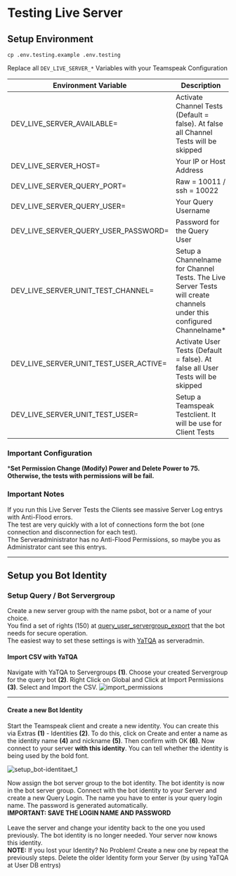 Testing Live Server
==================
## Setup Environment

```shell
cp .env.testing.example .env.testing
```
Replace all `DEV_LIVE_SERVER_*` Variables with your Teamspeak Configuration

| Environment Variable                   | Description                                                                                                          |
|----------------------------------------|----------------------------------------------------------------------------------------------------------------------|
| DEV_LIVE_SERVER_AVAILABLE=             | Activate Channel Tests (Default =  false). At false all Channel Tests will be skipped                                |
| DEV_LIVE_SERVER_HOST=                  | Your IP or Host Address                                                                                              |
| DEV_LIVE_SERVER_QUERY_PORT=            | Raw = 10011 / ssh = 10022                                                                                            |
| DEV_LIVE_SERVER_QUERY_USER=            | Your Query Username                                                                                                  |
| DEV_LIVE_SERVER_QUERY_USER_PASSWORD=   | Password for the Query User                                                                                          |
| DEV_LIVE_SERVER_UNIT_TEST_CHANNEL=     | Setup a Channelname for Channel Tests. The Live Server Tests will create channels under this configured Channelname* |
| DEV_LIVE_SERVER_UNIT_TEST_USER_ACTIVE= | Activate User Tests (Default = false). At false all User Tests will be skipped                                       |
| DEV_LIVE_SERVER_UNIT_TEST_USER=        | Setup a Teamspeak Testclient. It will be use for Client Tests                                                        |

### Important Configuration
***Set Permission Change (Modify) Power and Delete Power to 75. Otherwise, the tests with permissions will be fail.**

### Important Notes
If you run this Live Server Tests the Clients see massive Server Log entrys with Anti-Flood errors.<br>
The test are very quickly with a lot of connections form the bot (one connection and disconnection for each test).<br>
The Serveradministrator has no Anti-Flood Permissions, so maybe you as Administrator cant see this entrys.

---

## Setup you Bot Identity
### Setup Query / Bot Servergroup
Create a new server group with the name psbot, bot or a name of your choice.<br>
You find a set of rights (150) at [query_user_servergroup_export](query_user_servergroup_export.csv) that the bot needs for secure operation.<br>
The easiest way to set these settings is with [YaTQA](https://yat.qa/) as serveradmin.

#### Import CSV with YaTQA
Navigate with YaTQA to Servergroups **(1)**. Choose your created Servergroup for the query bot **(2)**. Right Click on Global and Click at Import Permissions **(3)**.
Select and Import the CSV. 
![import_permissions](img/query_import_permissions.png)

---

#### Create a new Bot Identity
Start the Teamspeak client and create a new identity. You can create this via Extras **(1)** - Identities **(2)**. To do this, click on Create and enter a name as the identity name **(4)** and nickname **(5)**. Then confirm with OK **(6)**. Now connect to your server **with this identity**. You can tell whether the identity is being used by the bold font.

![setup_bot-identitaet_1](img/setup_bot-identitaet_1.png)

Now assign the bot server group to the bot identity. The bot identity is now in the bot server group. Connect with the bot identity to your Server and create a new Query Login. The name you have to enter is your query login name. The password is generated automatically.<br>
**IMPORTANT: SAVE THE LOGIN NAME AND PASSWORD**<br><br>
Leave the server and change your identity back to the one you used previously. The bot identity is no longer needed. Your server now knows this identity.<br>
**NOTE:** If you lost your Identity? No Problem! Create a new one by repeat the previously steps. Delete the older Identity form your Server (by using YaTQA at User DB entrys) 

